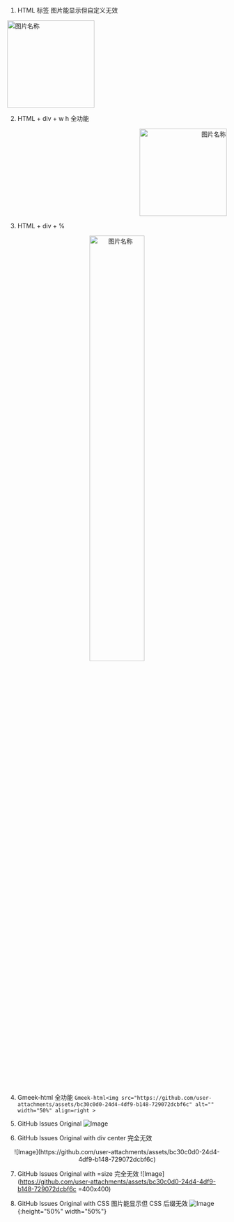 1. HTML 标签
图片能显示但自定义无效
<img src="https://github.com/user-attachments/assets/bc30c0d0-24d4-4df9-b148-729072dcbf6c" width = "200" height = "200" alt="图片名称" align=right/>

2. HTML + div + w h
全功能
<div  align="right">    
<img src="https://github.com/user-attachments/assets/bc30c0d0-24d4-4df9-b148-729072dcbf6c" width = "200" height = "200" alt="图片名称" />
</div>

3. HTML + div + %
<div  align="center">    
<img src="https://github.com/user-attachments/assets/bc30c0d0-24d4-4df9-b148-729072dcbf6c" width = "50%" alt="图片名称" />
</div>

4. Gmeek-html
全功能
`Gmeek-html<img src="https://github.com/user-attachments/assets/bc30c0d0-24d4-4df9-b148-729072dcbf6c" alt="" width="50%" align=right >`

5. GitHub Issues Original
![Image](https://github.com/user-attachments/assets/bc30c0d0-24d4-4df9-b148-729072dcbf6c)

6. GitHub Issues Original with div center
完全无效
<div  align="center">    
![Image](https://github.com/user-attachments/assets/bc30c0d0-24d4-4df9-b148-729072dcbf6c)
</div>

7. GitHub Issues Original with =size
完全无效
![Image](https://github.com/user-attachments/assets/bc30c0d0-24d4-4df9-b148-729072dcbf6c =400x400)

8. GitHub Issues Original with CSS
图片能显示但 CSS 后缀无效
![Image](https://github.com/user-attachments/assets/bc30c0d0-24d4-4df9-b148-729072dcbf6c){:height="50%" width="50%"}







